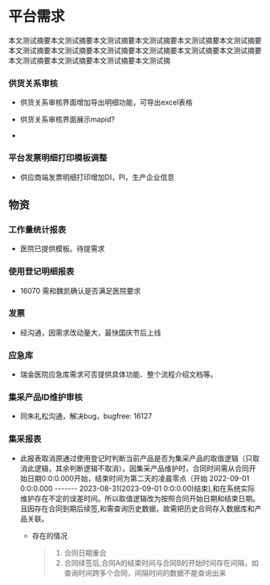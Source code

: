 # 平台需求

本文测试摘要本文测试摘要本文测试摘要本文测试摘要本文测试摘要本文测试摘要本文测试摘要本文测试摘要本文测试摘要本文测试摘要本文测试摘要本文测试摘要本文测试摘要本文测试摘要本文测试摘要本文测试摘

### 供货关系审核

- 供货关系审核界面增加导出明细功能，可导出excel表格

- 供货关系审核界面展示mapid?
- 
### 平台发票明细打印模板调整

- 供应商端发票明细打印增加DI，PI，生产企业信息

## 物资

### 工作量统计报表

- 医院已提供模板。待提需求



### 使用登记明细报表

- 16070 需和魏凯确认是否满足医院要求



### 发票

- 经沟通，因需求改动量大，最快国庆节后上线

### 应急库

- 瑞金医院应急库需求可否提供具体功能、整个流程介绍文档等。

### 集采产品ID维护审核

- 同朱礼松沟通，解决bug，bugfree: 16127



### 集采报表

- 此报表取消原通过使用登记时判断当前产品是否为集采产品的取值逻辑（只取消此逻辑，其余判断逻辑不取消）。因集采产品维护时，合同时间需从合同开始日期0:0:0.000开始，结束时间为第二天的凌晨零点（开始 2022-09-01 0:0:0.000 ------- 2023-08-31(2023-09-01 0:0:0.00)结束),和在系统实际维护存在不定的误差时间。所以取值逻辑改为按照合同开始日期和结束日期。且因存在合同到期后续签,和需查询历史数据，故需把历史合同存入数据库和产品关联。

  - 存在的情况

    > 1. 合同日期重合
    > 2. 合同续签后,合同A的结束时间与合同B的开始时间存在间隔，如查询时间跨多个合同，间隔时间的数据不能查询出来

